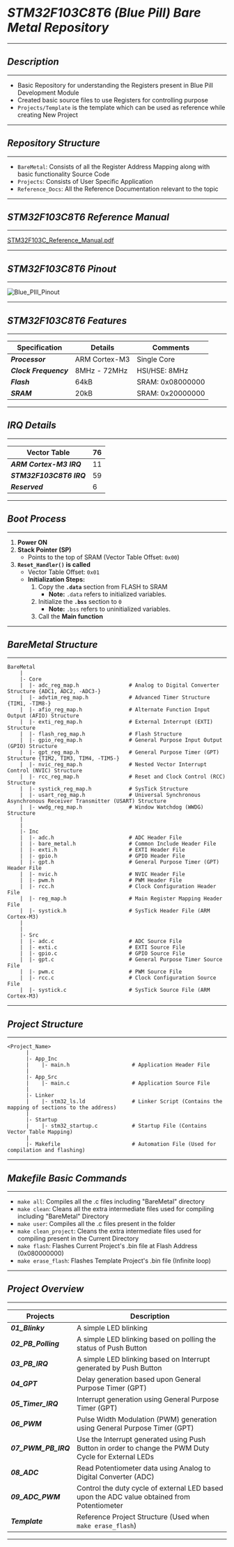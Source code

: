 # ***STM32F103C8T6 (Blue Pill) Bare Metal Repository***
---
## ***Description***
---
  - Basic Repository for understanding the Registers present in Blue Pill Development Module
  - Created basic source files to use Registers for controlling purpose
  - `Projects/Template` is the template which can be used as reference while creating New Project

---
## ***Repository Structure***
---

  - `BareMetal`: Consists of all the Register Address Mapping along with basic functionality Source Code
  - `Projects`: Consists of User Specific Application
  - `Reference_Docs`: All the Reference Documentation relevant to the topic

---
## ***STM32F103C8T6 Reference Manual***
---
[STM32F103C_Reference_Manual.pdf](https://github.com/user-attachments/files/17964492/STM32F103C_Reference_Manual.pdf)

---
## ***STM32F103C8T6 Pinout***
---
![Blue_PIll_Pinout](https://github.com/user-attachments/assets/13d3a619-ac7a-4799-9715-64730e110f1b)

---
## ***STM32F103C8T6 Features***
---
|    **Specification**   |   **Details**   |  **Comments**     |
-------------------------|-----------------|-------------------|
|     ***Processor***    | ARM Cortex-M3   |  Single Core      |
| ***Clock Frequency***  |  8MHz - 72MHz   |  HSI/HSE: 8MHz    |
|       ***Flash***      |     64kB        | SRAM: 0x08000000  |
|       ***SRAM***       |     20kB        | SRAM: 0x20000000  |

---
## ***IRQ Details***
---
|     **Vector Table**      | 76 |
|---------------------------|----|
| ***ARM Cortex-M3 IRQ***   | 11 |
| ***STM32F103C8T6 IRQ***   | 59 |
| ***Reserved***            | 6  |

---
## ***Boot Process***
---
1. **Power ON**
2. **Stack Pointer (SP)** 
   - Points to the top of SRAM (Vector Table Offset: `0x00`)
3. **`Reset_Handler()` is called** 
   - Vector Table Offset: `0x01`
   - **Initialization Steps:**
     1. Copy the **`.data`** section from FLASH to SRAM 
        - **Note:** `.data` refers to initialized variables.
     2. Initialize the **`.bss`** section to `0` 
        - **Note:** `.bss` refers to uninitialized variables.
     3. Call the **Main function**

---
## ***BareMetal Structure***
---
```
BareMetal
    |
    |- Core
    |  |- adc_reg_map.h                # Analog to Digital Converter Structure {ADC1, ADC2, -ADC3-}
    |  |- advtim_reg_map.h             # Advanced Timer Structure {TIM1, -TIM8-}
    |  |- afio_reg_map.h               # Alternate Function Input Output (AFIO) Structure
    |  |- exti_reg_map.h               # External Interrupt (EXTI) Structure
    |  |- flash_reg_map.h              # Flash Structure
    |  |- gpio_reg_map.h               # General Purpose Input Output (GPIO) Structure
    |  |- gpt_reg_map.h                # General Purpose Timer (GPT) Structure {TIM2, TIM3, TIM4, -TIM5-}
    |  |- nvic_reg_map.h               # Nested Vector Interrupt Control (NVIC) Structure
    |  |- rcc_reg_map.h                # Reset and Clock Control (RCC) Structure
    |  |- systick_reg_map.h            # SysTick Structure
    |  |- usart_reg_map.h              # Universal Synchronous Asynchronous Receiver Transmitter (USART) Structure
    |  |- wwdg_reg_map.h               # Window Watchdog (WWDG) Structure
    |
    |
    |- Inc
    |  |- adc.h                        # ADC Header File
    |  |- bare_metal.h                 # Common Include Header File
    |  |- exti.h                       # EXTI Header File
    |  |- gpio.h                       # GPIO Header File
    |  |- gpt.h                        # General Purpose Timer (GPT) Header File
    |  |- nvic.h                       # NVIC Header File
    |  |- pwm.h                        # PWM Header File
    |  |- rcc.h                        # Clock Configuration Header File
    |  |- reg_map.h                    # Main Register Mapping Header File
    |  |- systick.h                    # SysTick Header File (ARM Cortex-M3)                 
    |
    |
    |- Src
    |  |- adc.c                        # ADC Source File
    |  |- exti.c                       # EXTI Source File
    |  |- gpio.c                       # GPIO Source File
    |  |- gpt.c                        # General Purpose Timer Source File    
    |  |- pwm.c                        # PWM Source File
    |  |- rcc.c                        # Clock Configuration Source File
    |  |- systick.c                    # SysTick Source File (ARM Cortex-M3)
```

---
## ***Project Structure***
---
```
<Project_Name>
      |
      |- App_Inc
      |    |- main.h                    # Application Header File
      |
      |- App_Src
      |    |- main.c                    # Application Source File
      |
      |- Linker
      |    |- stm32_ls.ld               # Linker Script (Contains the mapping of sections to the address)
      |
      |- Startup
      |    |- stm32_startup.c           # Startup File (Contains Vector Table Mapping)
      |
      |- Makefile                       # Automation File (Used for compilation and flashing)
```

---
## ***Makefile Basic Commands***
---
  - `make all`: Compiles all the .c files including "BareMetal" directory
  - `make clean`: Cleans all the extra intermediate files used for compiling including "BareMetal" Directory
  - `make user`: Compiles all the .c files present in the folder
  - `make clean_project`: Cleans the extra intermediate files used for compiling present in the Current Directory
  - `make flash`: Flashes Current Project's .bin file at Flash Address (0x080000000)
  - `make erase_flash`: Flashes Template Project's .bin file (Infinite loop)

---
## ***Project Overview***
---
| Projects     | Description                                                  |
|--------------|--------------------------------------------------------------|
| ***01_Blinky***    | A simple LED blinking                                        |
| ***02_PB_Polling*** | A simple LED blinking based on polling the status of Push Button |
| ***03_PB_IRQ***    | A simple LED blinking based on Interrupt generated by Push Button |
| ***04_GPT***       | Delay generation based upon General Purpose Timer (GPT)     |
| ***05_Timer_IRQ***  | Interrupt generation using General Purpose Timer (GPT)      |
| ***06_PWM***       | Pulse Width Modulation (PWM) generation using General Purpose Timer (GPT) |
| ***07_PWM_PB_IRQ*** | Use the Interrupt generated using Push Button in order to change the PWM Duty Cycle for External LEDs |
| ***08_ADC***       | Read Potentiometer data using Analog to Digital Converter (ADC) |
| ***09_ADC_PWM***   | Control the duty cycle of external LED based upon the ADC value obtained from Potentiometer |
| ***Template***     | Reference Project Structure (Used when `make erase_flash`) |

---
